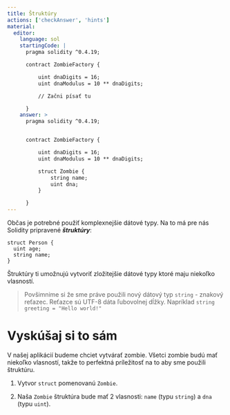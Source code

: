 ```yaml
---
title: Štruktúry
actions: ['checkAnswer', 'hints']
material:
  editor:
    language: sol
    startingCode: |
      pragma solidity ^0.4.19;

      contract ZombieFactory {

          uint dnaDigits = 16;
          uint dnaModulus = 10 ** dnaDigits;

          // Začni písať tu

      }
    answer: >
      pragma solidity ^0.4.19;


      contract ZombieFactory {

          uint dnaDigits = 16;
          uint dnaModulus = 10 ** dnaDigits;

          struct Zombie {
              string name;
              uint dna;
          }

      }
---
```


Občas je potrebné použiť komplexnejšie dátové typy. Na to má pre nás Solidity pripravené **_štruktúry_**:

```
struct Person {
  uint age;
  string name;
}

```

Štruktúry ti umožnujú vytvoriť zložitejšie dátové typy ktoré maju niekoľko vlasností.

> Povšimnime si že sme práve použili nový dátový typ `string` - znakový reťazec. Reťazce sú UTF-8 dáta ľubovolnej dĺžky. Napríklad `string greeting = "Hello world!"`


# Vyskúšaj si to sám

V našej aplikácií budeme chciet vytvárať zombie. Všetci zombie budú mať niekoľko vlasností, takže to perfektná príležitosť na to aby sme použili štruktúru.

1. Vytvor `struct` pomenovanú `Zombie`.

2. Naša `Zombie` štruktúra bude mať 2 vlasnosti: `name` (typu `string`) a `dna` (typu `uint`).
